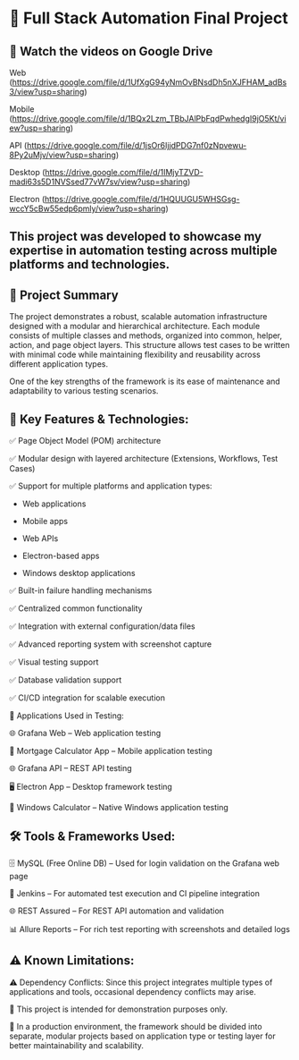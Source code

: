 # 🔧 Full Stack Automation Final Project

## 🎥 Watch the videos on Google Drive

Web (https://drive.google.com/file/d/1UfXgG94yNmOvBNsdDh5nXJFHAM_adBs3/view?usp=sharing)

Mobile (https://drive.google.com/file/d/1BQx2Lzm_TBbJAlPbFqdPwhedgI9jO5Kt/view?usp=sharing)

API (https://drive.google.com/file/d/1jsOr6IjjdPDG7nf0zNpvewu-8Py2uMjv/view?usp=sharing)

Desktop (https://drive.google.com/file/d/1IMjyTZVD-madi63s5D1NVSsed77vW7sv/view?usp=sharing)

Electron (https://drive.google.com/file/d/1HQUUGU5WHSGsg-wccY5cBw55edp6pmly/view?usp=sharing)








## This project was developed to showcase my expertise in automation testing across multiple platforms and technologies.


## 📌 Project Summary

The project demonstrates a robust, scalable automation infrastructure designed with a modular and hierarchical architecture. Each module consists of multiple classes and methods, organized into common, helper, action, and page object layers. This structure allows test cases to be written with minimal code while maintaining flexibility and reusability across different application types.

One of the key strengths of the framework is its ease of maintenance and adaptability to various testing scenarios.

## 🧩 Key Features & Technologies:

✅ Page Object Model (POM) architecture

✅ Modular design with layered architecture (Extensions, Workflows, Test Cases)

✅ Support for multiple platforms and application types:

* Web applications

* Mobile apps

* Web APIs

* Electron-based apps

* Windows desktop applications

✅ Built-in failure handling mechanisms

✅ Centralized common functionality

✅ Integration with external configuration/data files

✅ Advanced reporting system with screenshot capture

✅ Visual testing support

✅ Database validation support

✅ CI/CD integration for scalable execution

🧪 Applications Used in Testing:

🌐 Grafana Web – Web application testing

📱 Mortgage Calculator App – Mobile application testing

🌐 Grafana API – REST API testing

🖥️ Electron App – Desktop framework testing

🧮 Windows Calculator – Native Windows application testing

## 🛠 Tools & Frameworks Used:

🗄️ MySQL (Free Online DB) – Used for login validation on the Grafana web page

🔧 Jenkins – For automated test execution and CI pipeline integration

🌐 REST Assured – For REST API automation and validation

📊 Allure Reports – For rich test reporting with screenshots and detailed logs

## ⚠ Known Limitations:

⚠ Dependency Conflicts: Since this project integrates multiple types of applications and tools, occasional dependency conflicts may arise.

🧪 This project is intended for demonstration purposes only.

🧩 In a production environment, the framework should be divided into separate, modular projects based on application type or testing layer for better maintainability and scalability.
